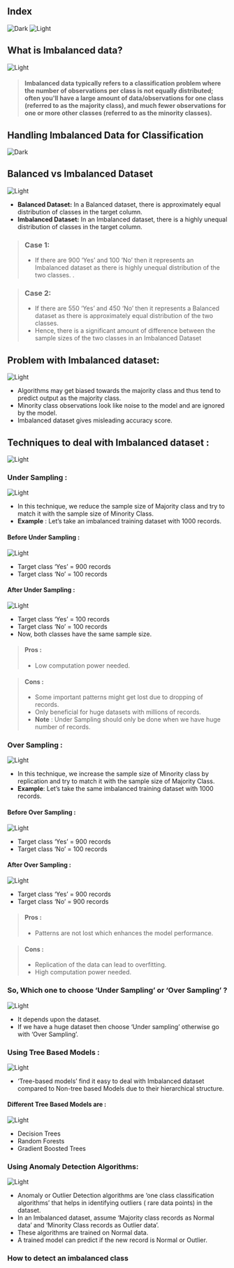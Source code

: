 ## Index
![Dark](https://user-images.githubusercontent.com/12748752/126914729-75e0fed5-fdaa-4216-81c8-719340e80694.png)
![Light](https://user-images.githubusercontent.com/12748752/126914730-b5b13ba9-4d20-4ebf-b0ed-231af4c8b984.png)

## What is Imbalanced data?
![Light](https://user-images.githubusercontent.com/12748752/126914730-b5b13ba9-4d20-4ebf-b0ed-231af4c8b984.png)
> #### Imbalanced data typically refers to a classification problem where the number of observations per class is not equally distributed; often you'll have a large amount of data/observations for one class (referred to as the majority class), and much fewer observations for one or more other classes (referred to as the minority classes).

## Handling Imbalanced Data for Classification
![Dark](https://user-images.githubusercontent.com/12748752/126914729-75e0fed5-fdaa-4216-81c8-719340e80694.png)



## Balanced vs Imbalanced Dataset 
![Light](https://user-images.githubusercontent.com/12748752/126914730-b5b13ba9-4d20-4ebf-b0ed-231af4c8b984.png)

* **Balanced Dataset:** In a Balanced dataset, there is approximately equal distribution of classes in the target column.
* **Imbalanced Dataset:** In an Imbalanced dataset, there is a highly unequal distribution of classes in the target column.

> ### Case 1:
> * If there are 900 ‘Yes’ and 100 ‘No’ then it represents an Imbalanced dataset as there is highly unequal distribution of the two classes. .


> ### Case 2:
> * If there are 550 ‘Yes’ and 450 ‘No’ then it represents a Balanced dataset as there is approximately equal distribution of the two classes.
> *  Hence, there is a significant amount of difference between the sample sizes of the two classes in an Imbalanced Dataset


## Problem with Imbalanced dataset:
![Light](https://user-images.githubusercontent.com/12748752/126914730-b5b13ba9-4d20-4ebf-b0ed-231af4c8b984.png)
* Algorithms may get biased towards the majority class and thus tend to predict output as the majority class.
* Minority class observations look like noise to the model and are ignored by the model.
* Imbalanced dataset gives misleading accuracy score.


## Techniques to deal with Imbalanced dataset :
![Light](https://user-images.githubusercontent.com/12748752/126914730-b5b13ba9-4d20-4ebf-b0ed-231af4c8b984.png)

### Under Sampling :
![Light](https://user-images.githubusercontent.com/12748752/126914730-b5b13ba9-4d20-4ebf-b0ed-231af4c8b984.png)
* In this technique, we reduce the sample size of Majority class and try to match it with the sample size of Minority Class.
* **Example** : Let’s take an imbalanced training dataset with 1000 records.

#### Before Under Sampling :
![Light](https://user-images.githubusercontent.com/12748752/126914730-b5b13ba9-4d20-4ebf-b0ed-231af4c8b984.png)

* Target class ‘Yes’ = 900 records
* Target class ‘No’ = 100 records

#### After Under Sampling :
![Light](https://user-images.githubusercontent.com/12748752/126914730-b5b13ba9-4d20-4ebf-b0ed-231af4c8b984.png)

* Target class ‘Yes’ = 100 records
* Target class ‘No’ = 100 records
* Now, both classes have the same sample size.

> #### Pros :
> * Low computation power  needed.

> #### Cons :
> * Some important patterns might get lost due to dropping of records.
> * Only  beneficial for huge datasets with millions of records.
> * **Note** : Under Sampling should only be done when we have huge number of records.

### Over Sampling :
![Light](https://user-images.githubusercontent.com/12748752/126914730-b5b13ba9-4d20-4ebf-b0ed-231af4c8b984.png)
* In this technique, we increase the sample size of Minority class by replication and try to match it with the sample size of Majority Class.
* **Example**: Let’s take the same imbalanced training dataset with 1000 records.

#### Before Over Sampling :
![Light](https://user-images.githubusercontent.com/12748752/126914730-b5b13ba9-4d20-4ebf-b0ed-231af4c8b984.png)
* Target class ‘Yes’ = 900 records
* Target class ‘No’ = 100 records

#### After Over Sampling :
![Light](https://user-images.githubusercontent.com/12748752/126914730-b5b13ba9-4d20-4ebf-b0ed-231af4c8b984.png)

* Target class ‘Yes’ = 900 records
* Target class ‘No’ = 900 records

> #### Pros :
> * Patterns are not lost which enhances the model performance.

> #### Cons :
> * Replication of the data can lead to overfitting.
> * High computation power  needed.


### So, Which one to choose ‘Under Sampling’ or ‘Over Sampling’ ?
![Light](https://user-images.githubusercontent.com/12748752/126914730-b5b13ba9-4d20-4ebf-b0ed-231af4c8b984.png)
* It depends upon the dataset. 
* If we have a huge dataset then choose ‘Under sampling’ otherwise go with ‘Over Sampling’.

### Using Tree Based Models :
![Light](https://user-images.githubusercontent.com/12748752/126914730-b5b13ba9-4d20-4ebf-b0ed-231af4c8b984.png)
* ‘Tree-based models’ find it easy to deal with Imbalanced dataset compared to Non-tree based Models due to their hierarchical structure.

#### Different Tree Based Models are :
![Light](https://user-images.githubusercontent.com/12748752/126914730-b5b13ba9-4d20-4ebf-b0ed-231af4c8b984.png)
* Decision Trees
* Random Forests
* Gradient Boosted Trees
### Using Anomaly Detection Algorithms:
![Light](https://user-images.githubusercontent.com/12748752/126914730-b5b13ba9-4d20-4ebf-b0ed-231af4c8b984.png)
* Anomaly or Outlier Detection algorithms are ‘one class classification algorithms’ that helps in identifying outliers ( rare data points) in the dataset.
* In an Imbalanced dataset, assume  ‘Majority class records as Normal data’ and ‘Minority Class records as Outlier data’.
* These algorithms are trained on Normal data.
* A trained model can predict if the new record is Normal or Outlier.


### How to detect an imbalanced class






